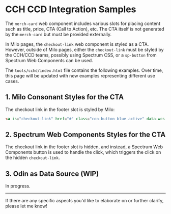 # CCH CCD Integration Samples

The `merch-card` web component includes various slots for placing content such as title, price, CTA (Call to Action), etc. The CTA itself is not generated by the `merch-card` but must be provided externally. 

In Milo pages, the `checkout-link` web component is styled as a CTA. However, outside of Milo pages, either the `checkout-link` must be styled by the CCH/CCD teams, possibly using Spectrum CSS, or a `sp-button` from Spectrum Web Components can be used.

The `tools/cchd/index.html` file contains the following examples. Over time, this page will be updated with new examples representing different use cases.

## 1. Milo Consonant Styles for the CTA

The checkout link in the footer slot is styled by Milo:
```html
<a is="checkout-link" href="#" class="con-button blue active" data-wcs-osi="Mutn1LYoGojkrcMdCLO7LQlx1FyTHw27ETsfLv0h8DQ">Save now</a>
```

## 2. Spectrum Web Components Styles for the CTA

The checkout link in the footer slot is hidden, and instead, a Spectrum Web Components button is used to handle the click, which triggers the click on the hidden `checkout-link`.

## 3. Odin as Data Source (WIP)

In progress.

---

If there are any specific aspects you'd like to elaborate on or further clarify, please let me know!
